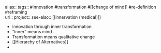 alias::
tags:: #innovation #transformation #[[change of mind]] #re-definition #reframing  
url:: 
project::
see-also:: [[innervation (medical)]]
- Innovation through inner transformation
- "Inner" means mind
- Transformation means qualitative change
- [[Hierarchy of Alternatives]]
-